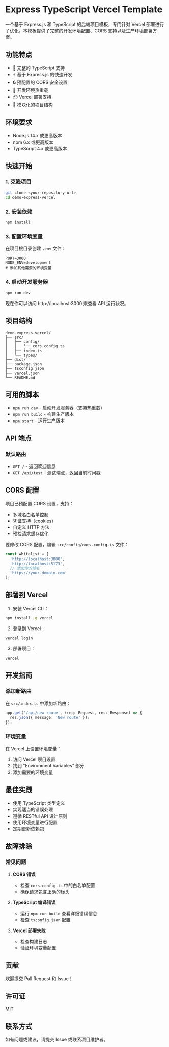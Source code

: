 # Express TypeScript Vercel Template

一个基于 Express.js 和 TypeScript 的后端项目模板，专门针对 Vercel 部署进行了优化。本模板提供了完整的开发环境配置、CORS 支持以及生产环境部署方案。

## 功能特点

- 🚀 完整的 TypeScript 支持
- ⚡️ 基于 Express.js 的快速开发
- 🔒 预配置的 CORS 安全设置
- 🔄 开发环境热重载
- 📦 Vercel 部署支持
- 🎯 模块化的项目结构

## 环境要求

- Node.js 14.x 或更高版本
- npm 6.x 或更高版本
- TypeScript 4.x 或更高版本

## 快速开始

### 1. 克隆项目

```bash
git clone <your-repository-url>
cd demo-express-vercel
```

### 2. 安装依赖

```bash
npm install
```

### 3. 配置环境变量

在项目根目录创建 `.env` 文件：

```env
PORT=3000
NODE_ENV=development
# 添加其他需要的环境变量
```

### 4. 启动开发服务器

```bash
npm run dev
```

现在你可以访问 http://localhost:3000 来查看 API 运行状况。

## 项目结构

```
demo-express-vercel/
├── src/
│   ├── config/
│   │   └── cors.config.ts
│   ├── index.ts
│   └── types/
├── dist/
├── package.json
├── tsconfig.json
├── vercel.json
└── README.md
```

## 可用的脚本

- `npm run dev` - 启动开发服务器（支持热重载）
- `npm run build` - 构建生产版本
- `npm start` - 运行生产版本

## API 端点

### 默认路由

- `GET /` - 返回欢迎信息
- `GET /api/test` - 测试端点，返回当前时间戳

## CORS 配置

项目已预配置 CORS 设置，支持：

- 多域名白名单控制
- 凭证支持（cookies）
- 自定义 HTTP 方法
- 预检请求缓存优化

要修改 CORS 配置，编辑 `src/config/cors.config.ts` 文件：

```typescript
const whitelist = [
  'http://localhost:3000',
  'http://localhost:5173',
  // 添加你的域名
  'https://your-domain.com'
];
```

## 部署到 Vercel

1. 安装 Vercel CLI：

```bash
npm install -g vercel
```

2. 登录到 Vercel：

```bash
vercel login
```

3. 部署项目：

```bash
vercel
```

## 开发指南

### 添加新路由

在 `src/index.ts` 中添加新路由：

```typescript
app.get('/api/new-route', (req: Request, res: Response) => {
  res.json({ message: 'New route' });
});
```

### 环境变量

在 Vercel 上设置环境变量：

1. 访问 Vercel 项目设置
2. 找到 "Environment Variables" 部分
3. 添加需要的环境变量

## 最佳实践

- 使用 TypeScript 类型定义
- 实现适当的错误处理
- 遵循 RESTful API 设计原则
- 使用环境变量进行配置
- 定期更新依赖包

## 故障排除

### 常见问题

1. **CORS 错误**
   - 检查 `cors.config.ts` 中的白名单配置
   - 确保请求包含正确的标头

2. **TypeScript 编译错误**
   - 运行 `npm run build` 查看详细错误信息
   - 检查 `tsconfig.json` 配置

3. **Vercel 部署失败**
   - 检查构建日志
   - 验证环境变量配置

## 贡献

欢迎提交 Pull Request 和 Issue！

## 许可证

MIT

## 联系方式

如有问题或建议，请提交 Issue 或联系项目维护者。
